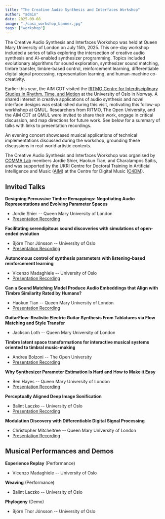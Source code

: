 ```yaml
---
title: "The Creative Audio Synthesis and Interfaces Workshop"
author: "admin"
date: 2025-09-08
image: "./casi_workshop_banner.jpg"
tags: ["workshop"]
---
```


The Creative Audio Synthesis and Interfaces Workshop was held at Queen Mary University of London on July 15th, 2025.
This one-day workshop included a series of talks exploring the intersection of creative audio synthesis and AI-enabled synthesizer programming. 
Topics included evolutionary algorithms for sound exploration, synthesizer sound matching, timbre transfer, timbre-based control, reinforcement learning, differentiable digital signal processing, representation learning, and human-machine co-creativity.

Earlier this year, the AIM CDT visited the [RITMO Centre for Interdisciplinary Studies in Rhythm, Time, and Motion](https://www.uio.no/ritmo/english/) at the University of Oslo in Norway.
A shared interest in creative applications of audio synthesis and novel interface designs was established during this visit, motivating this follow-up workhshop at QMUL.
Researchers from RITMO, The Open University, and the AIM CDT at QMUL were invited to
share their work, engage in critical discussion, and map directions for
future work. See below for a summary of talks with links to presentation recordings.

An evening concert showcased musical applications of technical implementations discussed during the workshop, grounding these discussions in real-world artistic contexts.

The Creative Audio Synthesis and Interfaces Workshop was organised by [COMMA Lab](https://comma.eecs.qmul.ac.uk/) members Jordie Shier, Haokun Tian, and Charalampos Saitis, and was supported by the UKRI Centre for Doctoral Training in Artificial Intelligence and Music ([AIM](https://www.aim.qmul.ac.uk/)) at the Centre for Digital Music ([C4DM](https://www.c4dm.eecs.qmul.ac.uk/)).

## Invited Talks

**Designing Percussive Timbre Remappings: Negotiating Audio Representations and Evolving Parameter Spaces**
- Jordie Shier -- Queen Mary University of London
- [Presentation Recording](https://youtu.be/mGyH5BDdodg?si=AFsRLDCw1sql1eYN)

**Facilitating serendipitous sound discoveries with simulations of open-ended evolution**
- Björn Thor Jónsson -- University of Oslo
- [Presentation Recording](https://youtu.be/JxIxnb9N7lA?si=kxZCpAyTVdNSwfQg)

**Autonomous control of synthesis parameters with listening-based reinforcement learning**
- Vicenzo Madaghiele -- University of Oslo
- [Presentation Recording](https://youtu.be/HF5Ndg9xzp4?si=dxksbmliQuFDGU_I)

**Can a Sound Matching Model Produce Audio Embeddings that Align with Timbre Similarity Rated by Humans?**
- Haokun Tian -- Queen Mary University of London
- [Presentation Recording](https://youtu.be/2_09HMEpYhc?si=meUBuTf0Nr0XEyfO)

**GuitarFlow: Realistic Electric Guitar Synthesis From Tablatures via Flow Matching and Style Transfer**
- Jackson Loth -- Queen Mary University of London

**Timbre latent space transformations for interactive musical systems oriented to timbral music-making**
- Andrea Bolzoni -- The Open University
- [Presentation Recording](https://youtu.be/SXxv9hhxPIw?si=sW_ESTWADjNGR_hi)

**Why Synthesizer Parameter Estimation Is Hard and How to Make it Easy**
- Ben Hayes -- Queen Mary University of London
- [Presentation Recording](https://youtu.be/yYcm6kvvDzE?si=YT7eu_8X-Gwz38hw)

**Perceptually Aligned Deep Image Sonification**
- Balint Laczko -- University of Oslo
- [Presentation Recording](https://youtu.be/HQ1-_8tzmSk?si=HXTNrTYU6tJHR1zJ)

**Modulation Discovery with Differentiable Digital Signal Processing**
- Christopher Mitcheltree -- Queen Mary University of London
- [Presentation Recording](https://youtu.be/6BS8-_Glbdo?si=ldTHfRIDP7KeFDhd)


## Musical Performances and Demos

**Experience Replay** (Performance)
- Vicenzo Madaghiele -- University of Oslo

**Weaving** (Performance)
- Balint Laczko -- University of Oslo

**Phylogeny** (Demo)
- Björn Thor Jónsson -- University of Oslo
